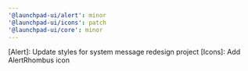 ```yaml
---
'@launchpad-ui/alert': minor
'@launchpad-ui/icons': patch
'@launchpad-ui/core': minor
---
```


[Alert]: Update styles for system message redesign project
[Icons]: Add AlertRhombus icon
